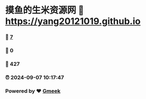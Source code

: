 # 摸鱼的生米资源网 :link: https://yang20121019.github.io 
### :page_facing_up: [7](https://yang20121019.github.io/tag.html) 
### :speech_balloon: 0 
### :hibiscus: 427 
### :alarm_clock: 2024-09-07 10:17:47 
### Powered by :heart: [Gmeek](https://github.com/Meekdai/Gmeek)
